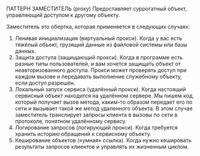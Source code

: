 ПАТТЕРН ЗАМЕСТИТЕЛЬ (proxy)
Предоставляет суррогатный объект, управляющий доступом к другому объекту.

Заместитель это обертка, которая применяется в следующих случаях:

1.  Ленивая инициализация (виртуальный прокси). Когда у вас есть тяжёлый объект,
    грузящий данные из файловой системы или базы данных.
2.  Защита доступа (защищающий прокси). Когда в программе есть разные типы пользователей, и вам хочется
    защищать объект от неавторизованного доступа. Прокси может проверять доступ при каждом вызове и передавать
    выполнение служебному объекту, если доступ разрешён.
3.  Локальный запуск сервиса (удалённый прокси). Когда настоящий сервисный объект находится на удалённом сервере. Мы пишем код, который получает вызов
    метода, каким-то образом передает его по сети и вызывает такой же метод удаленного объекта.
    В этом случае заместитель транслирует запросы клиента в вызовы по сети в протоколе, понятном удалённому сервису.
4.  Логирование запросов (логирующий прокси). Когда требуется хранить историю обращений к сервисному объекту.
5.  Кеширование объектов («умная» ссылка). Когда нужно кешировать результаты запросов клиентов и управлять
    их жизненным циклом.
